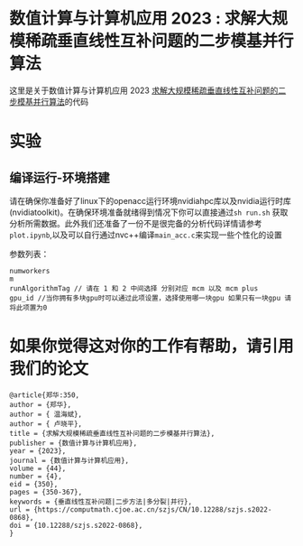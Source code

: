 # 数值计算与计算机应用 2023 : 求解大规模稀疏垂直线性互补问题的二步模基并行算法
这里是关于数值计算与计算机应用 2023 [求解大规模稀疏垂直线性互补问题的二步模基并行算法](https://computmath.cjoe.ac.cn/szjs/CN/10.12288/szjs.s2022-0868#4)的代码

# 实验
## 编译运行-环境搭建
请在确保你准备好了linux下的openacc运行环境nvidiahpc库以及nvidia运行时库(nvidiatoolkit)。在确保环境准备就绪得到情况下你可以直接通过```sh run.sh``` 获取分析所需数据。此外我们还准备了一份不是很完备的分析代码详情请参考`plot.ipynb`,以及可以自行通过nvc++编译`main_acc.c`来实现一些个性化的设置



参数列表：
```
numworkers  
m 
runAlgorithmTag // 请在 1 和 2 中间选择 分别对应 mcm 以及 mcm plus
gpu_id //当你拥有多块gpu时可以通过此项设置，选择使用哪一块gpu 如果只有一块gpu 请将此项置为0
```
# 如果你觉得这对你的工作有帮助，请引用我们的论文
```
@article{郑华:350,
author = {郑华},
author = { 温海斌},
author = { 卢晓平},
title = {求解大规模稀疏垂直线性互补问题的二步模基并行算法},
publisher = {数值计算与计算机应用},
year = {2023},
journal = {数值计算与计算机应用},
volume = {44},
number = {4},
eid = {350},
pages = {350-367},
keywords = {垂直线性互补问题|二步方法|多分裂|并行},
url = {https://computmath.cjoe.ac.cn/szjs/CN/10.12288/szjs.s2022-0868},
doi = {10.12288/szjs.s2022-0868},
}
```
